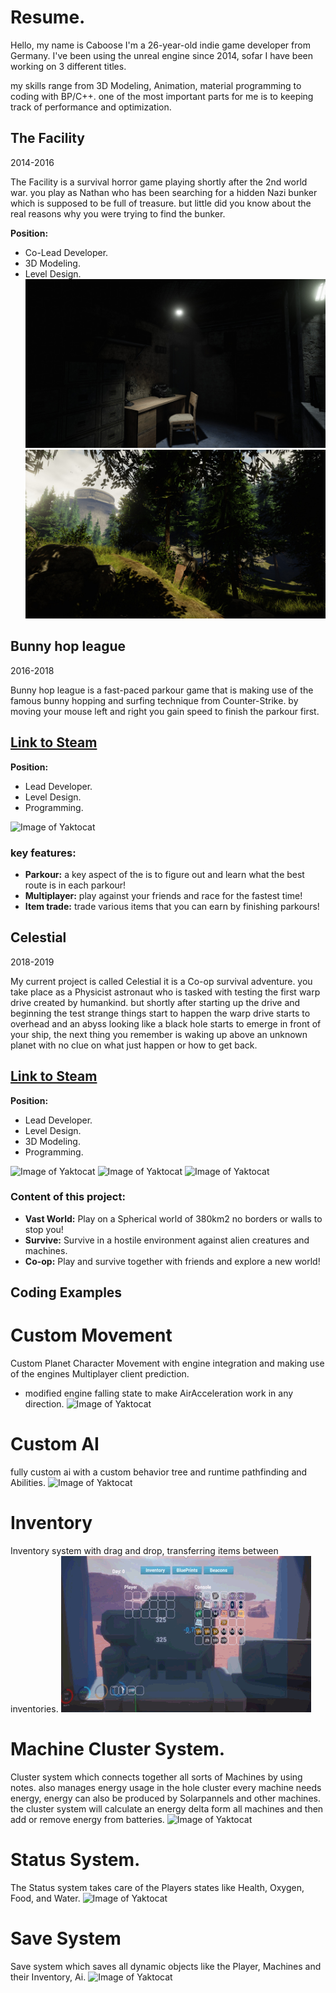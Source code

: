 # Resume.

Hello, my name is Caboose I'm a 26-year-old indie game developer from Germany.
I've been using the unreal engine since 2014, sofar I have been working on 3 different titles.

my skills range from 3D Modeling, Animation, material programming to coding with BP/C++. 
one of the most important parts for me is to keeping track of performance and optimization.

## The Facility
2014-2016

The Facility is a survival horror game playing shortly after the 2nd world war. you play as Nathan who has been searching for a hidden Nazi bunker
which is supposed to be full of treasure. but little did you know about the real reasons why you were trying to find the bunker.

**Position:**
- Co-Lead Developer.
- 3D Modeling.
- Level Design.
![Image of Yaktocat](https://github.com/Caboose413/Caboose413.github.io/blob/master/assets/TheFacility/ss_34395fe17e090bbb9302f7e80c7f7001aa653b92.1920x1080.jpg?raw=true)
![Image of Yaktocat](https://github.com/Caboose413/Caboose413.github.io/blob/master/assets/TheFacility/ss_982f52469469140dc627cb7a15df0dbfb88b6b76.1920x1080.jpg?raw=true)

## Bunny hop league
2016-2018

Bunny hop league is a fast-paced parkour game that is making use of the famous bunny hopping and surfing technique from Counter-Strike.
by moving your mouse left and right you gain speed to finish the parkour first.

## [Link to Steam ](https://store.steampowered.com/app/429780/Bunny_Hop_League/)

**Position:**
- Lead Developer.
- Level Design.
- Programming.

![Image of Yaktocat](https://github.com/Caboose413/Caboose413.github.io/blob/master/assets/bunnyhopleague/BhlExample.gif?raw=true)

### key features:

- **Parkour:** a key aspect of the is to figure out and learn what the best route is in each parkour!
- **Multiplayer:** play against your friends and race for the fastest time!
- **Item trade:** trade various items that you can earn by finishing parkours!

## Celestial
2018-2019

My current project is called Celestial it is a Co-op survival adventure. you take place as a Physicist astronaut who is tasked with testing the first warp drive created by humankind.
but shortly after starting up the drive and beginning the test strange things start to happen the warp drive starts to overhead and an abyss looking like a black hole starts to emerge in front of your ship,
the next thing you remember is waking up above an unknown planet with no clue on what just happen or how to get back.

## [Link to Steam](https://store.steampowered.com/app/1194910/Celestial/)

**Position:**
- Lead Developer.
- Level Design.
- 3D Modeling.
- Programming.

![Image of Yaktocat](https://github.com/Caboose413/Caboose413.github.io/blob/master/assets/Celestial/CelestialGif01.gif?raw=true)
![Image of Yaktocat](https://github.com/Caboose413/Caboose413.github.io/blob/master/assets/Celestial/HighresScreenshot00140.png?raw=true)
![Image of Yaktocat](https://github.com/Caboose413/Caboose413.github.io/blob/master/assets/Celestial/HighresScreenshot00141.png?raw=true)


### Content of this project:

- **Vast World:** Play on a Spherical world of 380km2 no borders or walls to stop you!
- **Survive:** Survive in a hostile environment against alien creatures and machines.
- **Co-op:** Play and survive together with friends and explore a new world!

## Coding Examples

# Custom Movement
Custom Planet Character Movement with engine integration and making use of the engines Multiplayer client prediction.
+ modified engine falling state to make AirAcceleration work in any direction.
![Image of Yaktocat](https://github.com/Caboose413/Caboose413.github.io/blob/master/assets/Celestial/CustomMovement.gif?raw=true)

# Custom AI
fully custom ai with a custom behavior tree and runtime pathfinding and Abilities.
![Image of Yaktocat](https://github.com/Caboose413/Caboose413.github.io/blob/master/assets/Celestial/AiSystem.gif?raw=true)

# Inventory
Inventory system with drag and drop, transferring items between inventories.
![Image of Yaktocat](https://github.com/Caboose413/Caboose413.github.io/blob/master/assets/Celestial/Inv.gif?raw=true)

# Machine Cluster System.
Cluster system which connects together all sorts of Machines by using notes. also manages energy usage in the hole cluster every machine needs energy,
energy can also be produced by Solarpannels and other machines. the cluster system will calculate an energy delta form all machines and then add or remove energy from batteries.
![Image of Yaktocat](https://github.com/Caboose413/Caboose413.github.io/blob/master/assets/Celestial/NoteSystem.gif?raw=true)

# Status System.
The Status system takes care of the Players states like Health, Oxygen, Food, and Water.
![Image of Yaktocat](https://github.com/Caboose413/Caboose413.github.io/blob/master/assets/Celestial/Status.gif?raw=true)

# Save System
Save system which saves all dynamic objects like the Player, Machines and their Inventory, Ai.
![Image of Yaktocat](https://github.com/Caboose413/Caboose413.github.io/blob/master/assets/Celestial/SaveSystemGif.gif?raw=true)